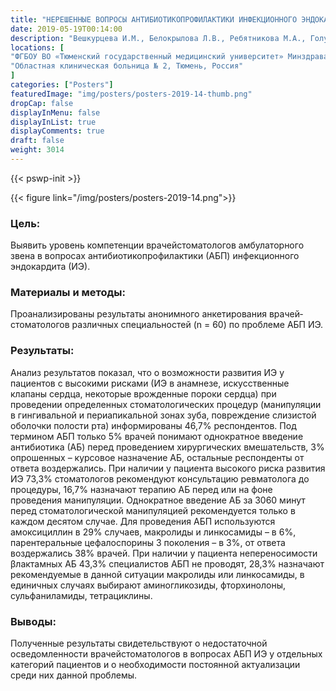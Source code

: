 ```yaml
---
title: "НЕРЕШЕННЫЕ ВОПРОСЫ АНТИБИОТИКОПРОФИЛАКТИКИ ИНФЕКЦИОННОГО ЭНДОКАРДИТА В СТОМАТОЛОГИИ"
date: 2019-05-19T00:14:00
description: "Вешкурцева И.М., Белокрылова Л.В., Ребятникова М.А., Голубева Л.А., Соболь В.И."
locations: [
"ФГБОУ ВО «Тюменский государственный медицинский университет» Минздрава России, Тюмень, Россия",
"Областная клиническая больница № 2, Тюмень, Россия"
]
categories: ["Posters"]
featuredImage: "img/posters/posters-2019-14-thumb.png"
dropCap: false
displayInMenu: false
displayInList: true
displayComments: true
draft: false
weight: 3014
---
```



{{< pswp-init >}}

{{< figure link="/img/posters/posters-2019-14.png">}}


### Цель:

Выявить уровень компетенции врачей­стоматологов амбулаторного звена в вопросах антибиотикопрофилактики (АБП) инфекционного эндокардита (ИЭ). 

### Материалы и методы: 

Проанализированы результаты анонимного анкетирования врачей­стоматологов различных специальностей (n = 60) по проблеме АБП ИЭ. 

### Результаты: 

Анализ результатов показал, что о возможности развития ИЭ у пациентов с высокими рисками (ИЭ в анамнезе, искусственные клапаны сердца, некоторые врожденные пороки сердца) при проведении определенных стоматологических процедур (манипуляции в гингивальной и периапикальной зонах зуба, повреждение слизистой оболочки полости рта) информированы 46,7% респондентов. Под термином АБП только 5% врачей понимают однократное введение антибиотика (АБ) перед проведением хирургических вмешательств, 3% опрошенных – курсовое назначение АБ, остальные респонденты от ответа воздержались. При наличии у пациента высокого риска развития ИЭ 73,3% стоматологов рекомендуют консультацию ревматолога до процедуры, 16,7% назначают терапию АБ перед или на фоне проведения манипуляции. Однократное введение АБ за 30­60 минут перед стоматологической манипуляцией рекомендуется только в каждом десятом случае. Для проведения АБП используются амоксициллин в 29% случаев, макролиды и линкосамиды – в 6%, парентеральные цефалоспорины 3 поколения – в 3%, от ответа воздержались 38% врачей. При наличии у пациента непереносимости β­лактамных АБ 43,3% специалистов АБП не проводят, 28,3% назначают рекомендуемые в данной ситуации макролиды или линкосамиды, в единичных случаях выбирают аминогликозиды, фторхинолоны, сульфаниламиды, тетрациклины. 

### Выводы: 

Полученные результаты свидетельствуют о недостаточной осведомленности врачей­стоматологов в вопросах АБП ИЭ у отдельных категорий пациентов и о необходимости постоянной актуализации среди них данной проблемы.
